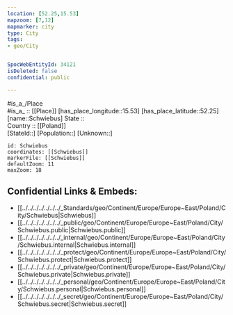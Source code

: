 ```yaml
---
location: [52.25,15.53] 
mapzoom: [7,12] 
mapmarker: city 
type: City
tags:
- geo/City


SpocWebEntityId: 34121
isDeleted: false
confidential: public

---
```

#is_a_/Place  
#is_a_ :: [[Place]] 
[has_place_longitude::15.53] 
[has_place_latitude::52.25] 
[name::Schwiebus] 
State ::  
Country :: [[Poland]]  
[StateId::] 
[Population::] 
[Unknown::] 


```leaflet
id: Schwiebus
coordinates: [[Schwiebus]] 
markerFile: [[Schwiebus]] 
defaultZoom: 11 
maxZoom: 18
```


## Confidential Links & Embeds: 
- [[../../../../../../../_Standards/geo/Continent/Europe/Europe~East/Poland/City/Schwiebus|Schwiebus]] 
- [[../../../../../../../_public/geo/Continent/Europe/Europe~East/Poland/City/Schwiebus.public|Schwiebus.public]] 
- [[../../../../../../../_internal/geo/Continent/Europe/Europe~East/Poland/City/Schwiebus.internal|Schwiebus.internal]] 
- [[../../../../../../../_protect/geo/Continent/Europe/Europe~East/Poland/City/Schwiebus.protect|Schwiebus.protect]] 
- [[../../../../../../../_private/geo/Continent/Europe/Europe~East/Poland/City/Schwiebus.private|Schwiebus.private]] 
- [[../../../../../../../_personal/geo/Continent/Europe/Europe~East/Poland/City/Schwiebus.personal|Schwiebus.personal]] 
- [[../../../../../../../_secret/geo/Continent/Europe/Europe~East/Poland/City/Schwiebus.secret|Schwiebus.secret]] 
